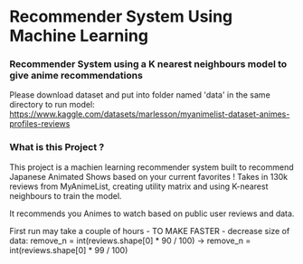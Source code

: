 # Recommender System Using Machine Learning

### Recommender System using a K nearest neighbours model to give anime recommendations

Please download dataset and put into folder named 'data' in the same directory to run model: 
https://www.kaggle.com/datasets/marlesson/myanimelist-dataset-animes-profiles-reviews

### What is this Project ?

This project is a machien learning recommender system built to recommend Japanese Animated Shows based on your current favorites !
Takes in 130k reviews from MyAnimeList, creating utility matrix and using K-nearest neighbours to train the model.

It recommends you Animes to watch based on public user reviews and data.





First run may take a couple of hours - TO MAKE FASTER - decrease size of data: remove_n = int(reviews.shape[0] * 90 / 100) -> remove_n = int(reviews.shape[0] * 99 / 100)

